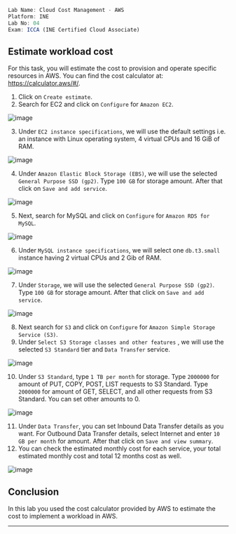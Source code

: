 ```jsx
Lab Name: Cloud Cost Management - AWS
Platform: INE
Lab No: 04
Exam: ICCA (INE Certified Cloud Associate)
```

## Estimate workload cost

For this task, you will estimate the cost to provision and operate specific resources in AWS. You can find the cost calculator at: https://calculator.aws/#/.

1. Click on `Create estimate`.
2. Search for EC2 and click on `Configure` for `Amazon EC2`.

![image](https://github.com/iabdullah215/WriteUps/assets/121729444/6c14ff23-4095-4749-ab62-1390c9b0f3b3)

3. Under `EC2 instance specifications`, we will use the default settings i.e. an instance with Linux operating system, 4 virtual CPUs and 16 GiB of RAM.

![image](https://github.com/iabdullah215/WriteUps/assets/121729444/f2c99fd9-c6e4-44db-9e4c-cf9b272a02b3)

4. Under `Amazon Elastic Block Storage (EBS)`, we will use the selected `General Purpose SSD (gp2)`. Type `100 GB` for storage amount. After that click on `Save and add service`.

![image](https://github.com/iabdullah215/WriteUps/assets/121729444/aa7ee128-893c-4c20-92f1-7ee9f13a35e1)

5. Next, search for MySQL and click on `Configure` for `Amazon RDS for MySQL`.

![image](https://github.com/iabdullah215/WriteUps/assets/121729444/31cbcc0b-da39-4183-bce0-230596388dec)

6. Under `MySQL instance specifications`, we will select one `db.t3.small` instance having 2 virtual CPUs and 2 Gib of RAM.

![image](https://assets.ine.com/content/labs/azure-course-labs/cloud-cost-management-aws/6.png)

7. Under `Storage`, we will use the selected `General Purpose SSD (gp2)`. Type `100 GB` for storage amount. After that click on `Save and add service`.

![image](https://assets.ine.com/content/labs/azure-course-labs/cloud-cost-management-aws/7.png)

8. Next search for `S3` and click on `Configure` for `Amazon Simple Storage Service (S3)`.
9. Under `Select S3 Storage classes and other features` , we will use the selected `S3 Standard` tier and `Data Transfer` service.

![image](https://assets.ine.com/content/labs/azure-course-labs/cloud-cost-management-aws/9.png)

10. Under `S3 Standard`, type `1 TB per month` for storage. Type `2000000` for amount of PUT, COPY, POST, LIST requests to S3 Standard. Type `2000000` for amount of GET, SELECT, and all other requests from S3 Standard. You can set other amounts to 0.

![image](https://assets.ine.com/content/labs/azure-course-labs/cloud-cost-management-aws/10.png)

11. Under `Data Transfer`, you can set Inbound Data Transfer details as you want. For Outbound Data Transfer details, select Internet and enter `10 GB per month` for amount. After that click on `Save and view summary`.
12. You can check the estimated monthly cost for each service, your total estimated monthly cost and total 12 months cost as well.

![image](https://assets.ine.com/content/labs/azure-course-labs/cloud-cost-management-aws/12.png)

## Conclusion

In this lab you used the cost calculator provided by AWS to estimate the cost to implement a workload in AWS.

---
